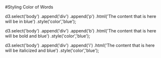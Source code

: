 #Styling Color of Words

d3.select('body') 
   .append('div')
   .append('p')
   .html('The content that is here will be in blue')
   .style('color','blue');
   
   d3.select('body') 
   .append('div')
   .append('b')
   .html('The content that is here will be bold and blue')
   .style('color','blue');
   
   d3.select('body') 
   .append('div')
   .append('i')
   .html('The content that is here will be italicized and blue')
   .style('color','blue');

